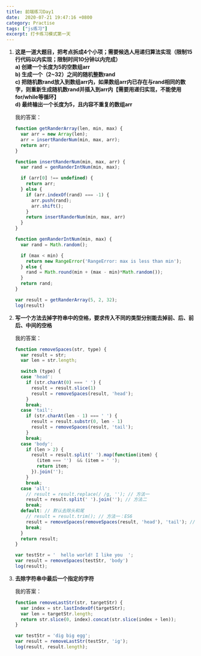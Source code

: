 ```yaml
---
title: 前端练习Day1
date:  2020-07-21 19:47:16 +0800
category: Practise
tags: ["js练习"]
excerpt: 打卡练习模式第一天
---
```




1. **这是一道大题目，把考点拆成4个小项；需要候选人用递归算法实现（限制15行代码以内实现；限制时间10分钟以内完成）**<br />
   **a)  创建一个长度为5的空数组arr**<br />
   **b)  生成一个（2~32）之间的随机整数rand**<br />
   **c)  把随机数rand放入到数组arr内，如果数组arr内已存在与rand相同的数字，则重新生成随机数rand并插入到arr内【需要用递归实现，不能使用for/while等循环】**<br />
   **d)  最终输出一个长度为5，且内容不重复的数组arr**

   我的答案：

   ```js
   function getRanderArray(len, min, max) {
     var arr = new Array(len);
     arr = insertRanderNum(min, max, arr);
     return arr;
   }
   
   function insertRanderNum(min, max, arr) {
     var rand = genRanderIntNum(min, max);
   
     if (arr[0] !== undefined) {
       return arr;
     } else {
       if (arr.indexOf(rand) === -1) {
         arr.push(rand);
         arr.shift();
       }
       return insertRanderNum(min, max, arr)
     }
   }
   
   function genRanderIntNum(min, max) {
     var rand = Math.random();
   
     if (max < min) {
       return new RangeError('RangeError: max is less than min');
     } else {
       rand = Math.round(min + (max - min)*Math.random());
     }
     return rand;
   }
   
   var result = getRanderArray(5, 2, 32);
   log(result)
   ```

2. **写一个方法去掉字符串中的空格，要求传入不同的类型分别能去掉前、后、前后、中间的空格**

   我的答案：

   ```js
   function removeSpaces(str, type) {
     var result = str;
     var len = str.length;
   
     switch (type) {
     case 'head':
       if (str.charAt(0) === ' ') {
         result = result.slice(1)
         result = removeSpaces(result, 'head');
       }
       break;
     case 'tail':
       if (str.charAt(len - 1) === ' ') {
         result = result.substr(0, len - 1)
         result = removeSpaces(result, 'tail');
       }
       break;
     case 'body':
       if (len > 2) {
         result = result.split(' ').map(function(item) {
           (item === '')  && (item = ' ');
           return item;
         }).join('');
       }
       break;
     case 'all':
       // result = result.replace(/ /g, ''); // 方法一
       result = result.split(' ').join(''); // 方法二
       break;
     default: // 默认去除头和尾
       // result = result.trim(); // 方法一：ES6
       result = removeSpaces(removeSpaces(result, 'head'), 'tail'); // 方法二
       break;
     }
     return result;
   }
   
   var testStr = '  hello world! I like you  ';
   var result = removeSpaces(testStr, 'body')
   log(result);
   ```

3. **去除字符串中最后一个指定的字符**

   我的答案：

   ```js
   function removeLastStr(str, targetStr) {
     var index = str.lastIndexOf(targetStr);
     var len = targetStr.length;
     return str.slice(0, index).concat(str.slice(index + len));
   }
   
   var testStr = 'dig big egg';
   var result = removeLastStr(testStr, 'ig');
   log(result, result.length);
   ```

   

